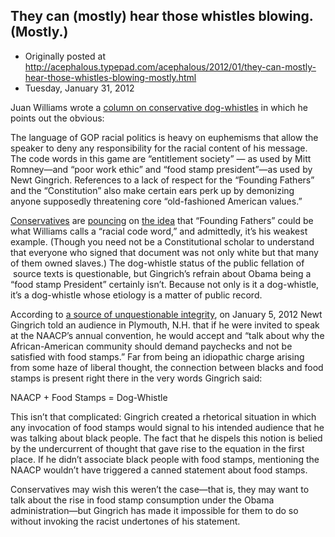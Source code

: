 ## They can (mostly) hear those whistles blowing. (Mostly.)

 * Originally posted at http://acephalous.typepad.com/acephalous/2012/01/they-can-mostly-hear-those-whistles-blowing-mostly.html
 * Tuesday, January 31, 2012



Juan Williams wrote a [column on conservative dog-whistles](http://thehill.com/opinion/columnists/juan-williams/207295-2012-racial-code-words-obscure-real-issue) in which he points out the obvious:

The language of GOP racial politics is heavy on euphemisms that allow the speaker to deny any responsibility for the racial content of his message. The code words in this game are “entitlement society” — as used by Mitt Romney—and “poor work ethic” and “food stamp president”—as used by Newt Gingrich. References to a lack of respect for the “Founding Fathers” and the “Constitution” also make certain ears perk up by demonizing anyone supposedly threatening core “old-fashioned American values.”

[Conservatives](http://www.nationalreview.com/corner/289738/juan-williams-accuses-gop-candidates-veiled-racism-charles-c-w-cooke) are [pouncing](http://patterico.com/2012/01/30/you-might-be-a-racist-if/) on [the idea](http://www.rushlimbaugh.com/daily/2012/01/31/macaca\_anyone\_politico\_s\_jonathan\_martin\_refers\_to\_florida\_cracker\_counties) that “Founding Fathers” could be what Williams calls a “racial code word,” and admittedly, it’s his weakest example. (Though you need not be a Constitutional scholar to understand that everyone who signed that document was not only white but that many of them owned slaves.) The dog-whistle status of the public fellation of  source texts is questionable, but Gingrich’s refrain about Obama being a “food stamp President” certainly isn’t. Because not only is it a dog-whistle, it’s a dog-whistle whose etiology is a matter of public record.

According to [a source of unquestionable integrity](http://www.foxnews.com/politics/2012/01/06/gingrich-african-american-community-should-demand-paychecks-not-food-stamps/), on January 5, 2012 Newt Gingrich told an audience in Plymouth, N.H. that if he were invited to speak at the NAACP’s annual convention, he would accept and “talk about why the African-American community should demand paychecks and not be satisfied with food stamps.” Far from being an idiopathic charge arising from some haze of liberal thought, the connection between blacks and food stamps is present right there in the very words Gingrich said:

NAACP + Food Stamps = Dog-Whistle

This isn’t that complicated: Gingrich created a rhetorical situation in which any invocation of food stamps would signal to his intended audience that he was talking about black people. The fact that he dispels this notion is belied by the undercurrent of thought that gave rise to the equation in the first place. If he didn’t associate black people with food stamps, mentioning the NAACP wouldn’t have triggered a canned statement about food stamps.

Conservatives may wish this weren’t the case—that is, they may want to talk about the rise in food stamp consumption under the Obama administration—but Gingrich has made it impossible for them to do so without invoking the racist undertones of his statement.

 

		
